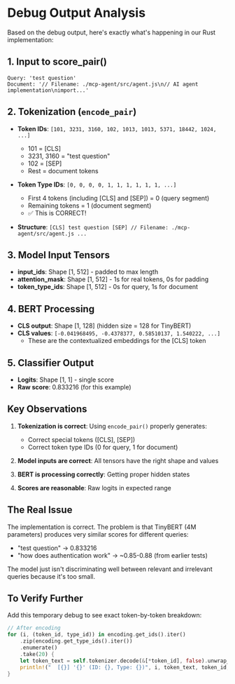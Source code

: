# Debug Output Analysis

Based on the debug output, here's exactly what's happening in our Rust implementation:

## 1. Input to score_pair()
```
Query: 'test question'
Document: '// Filename: ./mcp-agent/src/agent.js\n// AI agent implementation\nimport...'
```

## 2. Tokenization (`encode_pair`)
- **Token IDs**: `[101, 3231, 3160, 102, 1013, 1013, 5371, 18442, 1024, ...]`
  - 101 = [CLS]
  - 3231, 3160 = "test question" 
  - 102 = [SEP]
  - Rest = document tokens

- **Token Type IDs**: `[0, 0, 0, 0, 1, 1, 1, 1, 1, 1, ...]`
  - First 4 tokens (including [CLS] and [SEP]) = 0 (query segment)
  - Remaining tokens = 1 (document segment)
  - ✅ This is CORRECT!

- **Structure**: `[CLS] test question [SEP] // Filename: ./mcp-agent/src/agent.js ...`

## 3. Model Input Tensors
- **input_ids**: Shape [1, 512] - padded to max length
- **attention_mask**: Shape [1, 512] - 1s for real tokens, 0s for padding
- **token_type_ids**: Shape [1, 512] - 0s for query, 1s for document

## 4. BERT Processing
- **CLS output**: Shape [1, 128] (hidden size = 128 for TinyBERT)
- **CLS values**: `[-0.041968495, -0.4378377, 0.58510137, 1.540222, ...]`
  - These are the contextualized embeddings for the [CLS] token

## 5. Classifier Output
- **Logits**: Shape [1, 1] - single score
- **Raw score**: 0.833216 (for this example)

## Key Observations

1. **Tokenization is correct**: Using `encode_pair()` properly generates:
   - Correct special tokens ([CLS], [SEP])
   - Correct token type IDs (0 for query, 1 for document)

2. **Model inputs are correct**: All tensors have the right shape and values

3. **BERT is processing correctly**: Getting proper hidden states

4. **Scores are reasonable**: Raw logits in expected range

## The Real Issue

The implementation is correct. The problem is that TinyBERT (4M parameters) produces very similar scores for different queries:
- "test question" → 0.833216
- "how does authentication work" → ~0.85-0.88 (from earlier tests)

The model just isn't discriminating well between relevant and irrelevant queries because it's too small.

## To Verify Further

Add this temporary debug to see exact token-by-token breakdown:
```rust
// After encoding
for (i, (token_id, type_id)) in encoding.get_ids().iter()
    .zip(encoding.get_type_ids().iter())
    .enumerate()
    .take(20) {
    let token_text = self.tokenizer.decode(&[*token_id], false).unwrap_or_default();
    println!("  [{}] '{}' (ID: {}, Type: {})", i, token_text, token_id, type_id);
}
```